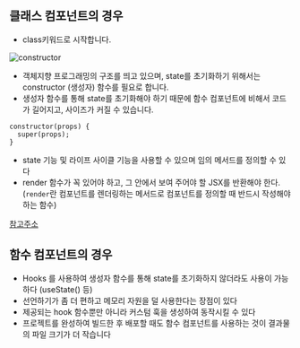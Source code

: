 ## 클래스 컴포넌트의 경우
- class키워드로 시작합니다.<br>

![constructor](https://velog.velcdn.com/images%2Fseong-dodo%2Fpost%2Fb8ba8634-7036-4212-a817-8ec05371c325%2Fimage.png)
- 객체지향 프로그래밍의 구조를 띄고 있으며, state를 초기화하기 위해서는 constructor (생성자) 함수를 필요로 합니다.<br>
- 생성자 함수를 통해 state를 초기화해야 하기 때문에 함수 컴포넌트에 비해서 코드가 길어지고, 사이즈가 커질 수 있습니다.<br>
```
constructor(props) {
  super(props);
}
```
- state 기능 및 라이프 사이클 기능을 사용할 수 있으며 임의 메서드를 정의할 수 있다<br>
- render 함수가 꼭 있어야 하고, 그 안에서 보여 주어야 할 JSX를 반환해야 한다.<br>
  (```render```란 컴포넌트를 렌더링하는 메서드로 컴포넌트를 정의할 때 반드시 작성해야하는 함수)

[참고주소](hhttps://velog.io/@seong-dodo/React-%ED%81%B4%EB%9E%98%EC%8A%A4%ED%98%95-%EC%BB%B4%ED%8F%AC%EB%84%8C%ED%8A%B8-vs-%ED%95%A8%EC%88%98%ED%98%95-%EC%BB%B4%ED%8F%AC%EB%84%8C%ED%8A%B8)

## 함수 컴포넌트의 경우 

- Hooks 를 사용하여 생성자 함수를 통해 state를 초기화하지 않더라도 사용이 가능하다 (useState() 등)<br>
- 선언하기가 좀 더 편하고 메모리 자원을 덜 사용한다는 장점이 있다<br>
- 제공되는 hook 함수뿐만 아니라 커스텀 훅을 생성하여 동작시킬 수 있다<br>
- 프로젝트를 완성하여 빌드한 후 배포할 때도 함수 컴포넌트를 사용하는 것이 결과물의 파일 크기가 더 작습니다<br>
